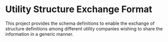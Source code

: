 # Utility Structure Exchange Format
This project provides the schema definitions to enable the exchange of structure definitions among different utility companies wishing to share the information in a generic manner. 
